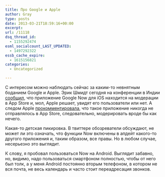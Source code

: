 ```yaml
---
title: Про Google и Apple
author: Gray
type: posts
date: 2013-03-21T18:59:16+00:00
excerpt:
url: /11118
dsq_thread_id:
  - 1155292474
esml_socialcount_LAST_UPDATED:
  - 1497292322
essb_cache_expire:
  - 1615156821
categories:
  - Uncategorized

---
```








С интересом можно наблюдать сейчас за каким-то невнятным боданием Google и Apple. Эрик Шмидт сегодня на конференции в Индии [сообщил][1], что приложение Google Now для iOS находится на модерации в App Store и, мол, Apple решает, увидят его пользователи или нет. А следом Apple [прокомментировала][2], что такое приложение никогда не отправлялось в App Store, следовательно, модерировать вроде бы как нечего.

Какая-то детская пикировка. В твиттере обозреватели обсуждают, не может ли это означать, что функции Now включены в апдейт какого-то другого приложения и, таким образом, все правы. Но в любом случае, несерьезно это выглядит.

К слову, я пробовал пользоваться Now на Android. Выглядит забавно, но, видимо, надо пользоваться смартфоном полностью, чтобы от него был толк, а у меня Android постоянно вторым телефоном, в котором не вся почта, не весь календарь и часто стоит переадресация звонков.

 [1]: http://news.cnet.com/8301-1023_3-57575592-93/schmidt-google-now-for-ios-waiting-on-apple-for-approval/
 [2]: http://news.cnet.com/8301-13579_3-57575626-37/apple-google-now-hasnt-been-submitted-to-our-app-store/